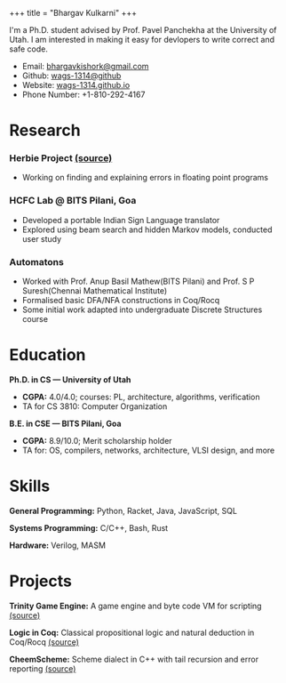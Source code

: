 +++
title = "Bhargav Kulkarni"
+++

I'm a Ph.D. student advised by Prof. Pavel Panchekha at the University of Utah. I am interested in making it easy for devlopers to write correct and safe code.

- Email: [bhargavkishork@gmail.com](mailto:bhargavkishork@gmail.com)
- Github: [wags-1314@github](https://github.com/wags-1314)
- Website: [wags-1314.github.io](wags-1314.github.io)
- Phone Number: +1-810-292-4167
<!-- Add LinkedIn link -->

# Research
### Herbie Project [(source)](https://github.com/herbie-fp/herbie)
- Working on finding and explaining errors in floating point programs

### HCFC Lab @ BITS Pilani, Goa
- Developed a portable Indian Sign Language translator
- Explored using beam search and hidden Markov models, conducted user study

### Automatons
- Worked with Prof. Anup Basil Mathew(BITS Pilani) and Prof. S P Suresh(Chennai Mathematical Institute)
- Formalised basic DFA/NFA constructions in Coq/Rocq
- Some initial work adapted into undergraduate Discrete Structures course

# Education
**Ph.D. in CS &mdash; University of Utah**
- **CGPA:** 4.0/4.0; courses: PL, architecture, algorithms, verification
- TA for CS 3810: Computer Organization

**B.E. in CSE &mdash; BITS Pilani, Goa**
- **CGPA:** 8.9/10.0; Merit scholarship holder
- TA for: OS, compilers, networks, architecture, VLSI design, and more

# Skills
**General Programming:** Python, Racket, Java, JavaScript, SQL

**Systems Programming:** C/C++, Bash, Rust

**Hardware:** Verilog, MASM

# Projects
**Trinity Game Engine:** A game engine and byte code VM for scripting [(source)](https://github.com/wags-1314/trinity)

**Logic in Coq:** Classical propositional logic and natural deduction in Coq/Rocq [(source)](https://github.com/wags-1314/logic-in-Coq)

**CheemScheme:** Scheme dialect in C++ with tail recursion and error reporting [(source)](https://github.com/wags-1314/cheem-scheme/tree/C++)

